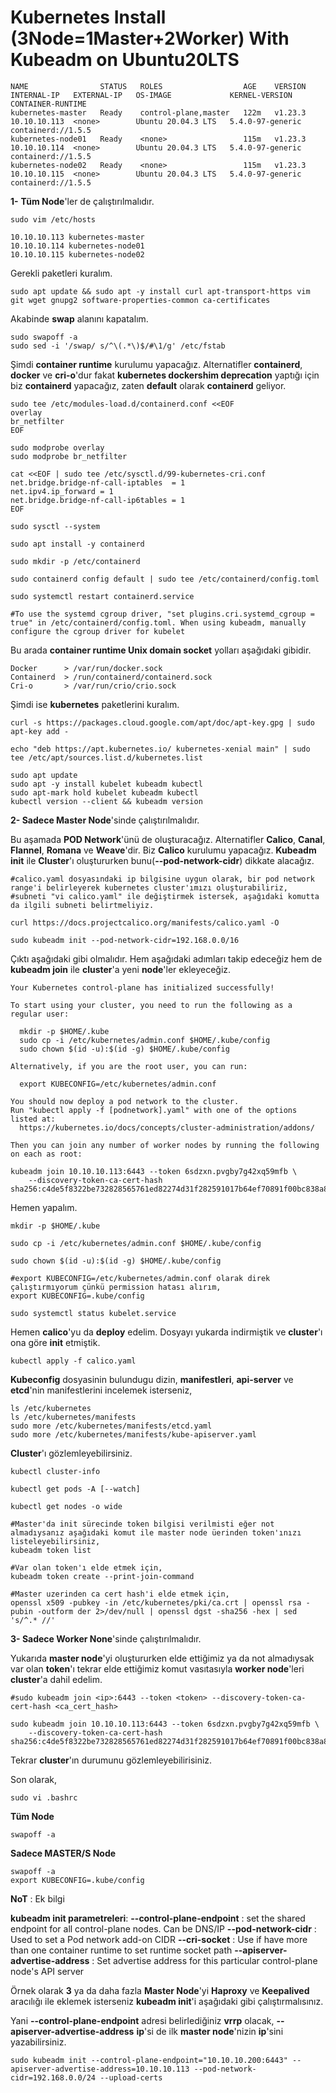 # Kubernetes Install (3Node=1Master+2Worker) With Kubeadm on Ubuntu20LTS


~~~
NAME                STATUS   ROLES                  AGE    VERSION   INTERNAL-IP   EXTERNAL-IP   OS-IMAGE             KERNEL-VERSION     CONTAINER-RUNTIME
kubernetes-master   Ready    control-plane,master   122m   v1.23.3   10.10.10.113  <none>        Ubuntu 20.04.3 LTS   5.4.0-97-generic   containerd://1.5.5
kubernetes-node01   Ready    <none>                 115m   v1.23.3   10.10.10.114  <none>        Ubuntu 20.04.3 LTS   5.4.0-97-generic   containerd://1.5.5
kubernetes-node02   Ready    <none>                 115m   v1.23.3   10.10.10.115  <none>        Ubuntu 20.04.3 LTS   5.4.0-97-generic   containerd://1.5.5
~~~

**1-** **Tüm Node**'ler de çalıştırılmalıdır.
~~~
sudo vim /etc/hosts

10.10.10.113 kubernetes-master
10.10.10.114 kubernetes-node01
10.10.10.115 kubernetes-node02
~~~

Gerekli paketleri kuralım.
~~~
sudo apt update && sudo apt -y install curl apt-transport-https vim git wget gnupg2 software-properties-common ca-certificates
~~~

Akabinde **swap** alanını kapatalım.
~~~
sudo swapoff -a
sudo sed -i '/swap/ s/^\(.*\)$/#\1/g' /etc/fstab
~~~

Şimdi **container runtime** kurulumu yapacağız. Alternatifler **containerd**, **docker** ve **cri-o**'dur fakat **kubernetes dockershim deprecation** yaptığı için biz **containerd** yapacağız, zaten **default** olarak **containerd** geliyor.
~~~
sudo tee /etc/modules-load.d/containerd.conf <<EOF
overlay
br_netfilter
EOF
~~~
~~~
sudo modprobe overlay
sudo modprobe br_netfilter
~~~
~~~
cat <<EOF | sudo tee /etc/sysctl.d/99-kubernetes-cri.conf
net.bridge.bridge-nf-call-iptables  = 1
net.ipv4.ip_forward = 1
net.bridge.bridge-nf-call-ip6tables = 1
EOF
~~~
~~~
sudo sysctl --system

sudo apt install -y containerd

sudo mkdir -p /etc/containerd

sudo containerd config default | sudo tee /etc/containerd/config.toml

sudo systemctl restart containerd.service

#To use the systemd cgroup driver, "set plugins.cri.systemd_cgroup = true" in /etc/containerd/config.toml. When using kubeadm, manually configure the cgroup driver for kubelet
~~~

Bu arada **container runtime Unix domain socket** yolları aşağıdaki gibidir.
~~~
Docker      > /var/run/docker.sock
Containerd  > /run/containerd/containerd.sock
Cri-o       > /var/run/crio/crio.sock
~~~

Şimdi ise **kubernetes** paketlerini kuralım.
~~~
curl -s https://packages.cloud.google.com/apt/doc/apt-key.gpg | sudo apt-key add -

echo "deb https://apt.kubernetes.io/ kubernetes-xenial main" | sudo tee /etc/apt/sources.list.d/kubernetes.list

sudo apt update
sudo apt -y install kubelet kubeadm kubectl
sudo apt-mark hold kubelet kubeadm kubectl
kubectl version --client && kubeadm version
~~~


**2- Sadece Master Node**'sinde çalıştırılmalıdır.

Bu aşamada **POD Network**'ünü de oluşturacağız. Alternatifler **Calico**, **Canal**, **Flannel**, **Romana** ve **Weave**'dir. Biz **Calico** kurulumu yapacağız.
**Kubeadm init** ile **Cluster**'ı oluştururken bunu(**--pod-network-cidr**) dikkate alacağız.

~~~
#calico.yaml dosyasındaki ip bilgisine uygun olarak, bir pod network range'i belirleyerek kubernetes cluster'ımızı oluşturabiliriz,
#subneti "vi calico.yaml" ile değiştirmek istersek, aşağıdaki komutta da ilgili subneti belirtmeliyiz.

curl https://docs.projectcalico.org/manifests/calico.yaml -O

sudo kubeadm init --pod-network-cidr=192.168.0.0/16
~~~

Çıktı aşağıdaki gibi olmalıdır. Hem aşağıdaki adımları takip edeceğiz hem de **kubeadm join** ile **cluster**'a yeni **node**'ler ekleyeceğiz.
~~~
Your Kubernetes control-plane has initialized successfully!

To start using your cluster, you need to run the following as a regular user:

  mkdir -p $HOME/.kube
  sudo cp -i /etc/kubernetes/admin.conf $HOME/.kube/config
  sudo chown $(id -u):$(id -g) $HOME/.kube/config

Alternatively, if you are the root user, you can run:

  export KUBECONFIG=/etc/kubernetes/admin.conf

You should now deploy a pod network to the cluster.
Run "kubectl apply -f [podnetwork].yaml" with one of the options listed at:
  https://kubernetes.io/docs/concepts/cluster-administration/addons/

Then you can join any number of worker nodes by running the following on each as root:

kubeadm join 10.10.10.113:6443 --token 6sdzxn.pvgby7g42xq59mfb \
	--discovery-token-ca-cert-hash sha256:c4de5f8322be732828565761ed82274d31f282591017b64ef70891f00bc838a8
~~~

Hemen yapalım.
~~~
mkdir -p $HOME/.kube

sudo cp -i /etc/kubernetes/admin.conf $HOME/.kube/config

sudo chown $(id -u):$(id -g) $HOME/.kube/config

#export KUBECONFIG=/etc/kubernetes/admin.conf olarak direk çalıştırmıyorum çünkü permission hatası alırım,
export KUBECONFIG=.kube/config
~~~
~~~
sudo systemctl status kubelet.service
~~~

Hemen **calico**'yu da **deploy** edelim. Dosyayı yukarda indirmiştik ve **cluster**'ı ona göre **init** etmiştik.
~~~
kubectl apply -f calico.yaml
~~~

**Kubeconfig** dosyasinin bulundugu dizin, **manifestleri**, **api-server** ve **etcd**'nin manifestlerini incelemek isterseniz,
~~~
ls /etc/kubernetes
ls /etc/kubernetes/manifests
sudo more /etc/kubernetes/manifests/etcd.yaml
sudo more /etc/kubernetes/manifests/kube-apiserver.yaml
~~~

**Cluster**'ı gözlemleyebilirsiniz.
~~~
kubectl cluster-info

kubectl get pods -A [--watch]

kubectl get nodes -o wide

#Master'da init sürecinde token bilgisi verilmisti eğer not almadıysanız aşağıdaki komut ile master node üerinden token'ınızı listeleyebilirsiniz,
kubeadm token list

#Var olan token'ı elde etmek için,
kubeadm token create --print-join-command

#Master uzerinden ca cert hash'i elde etmek için,
openssl x509 -pubkey -in /etc/kubernetes/pki/ca.crt | openssl rsa -pubin -outform der 2>/dev/null | openssl dgst -sha256 -hex | sed 's/^.* //'
~~~


**3- Sadece Worker None**'sinde çalıştırılmalıdır.

Yukarıda **master node**'yi oluştururken elde ettiğimiz ya da not almadıysak var olan **token**'ı tekrar elde ettiğimiz komut vasıtasıyla **worker node**'leri **cluster**'a dahil edelim.
~~~
#sudo kubeadm join <ip>:6443 --token <token> --discovery-token-ca-cert-hash <ca_cert_hash>

sudo kubeadm join 10.10.10.113:6443 --token 6sdzxn.pvgby7g42xq59mfb \
	--discovery-token-ca-cert-hash sha256:c4de5f8322be732828565761ed82274d31f282591017b64ef70891f00bc838a8
~~~

Tekrar **cluster**'ın durumunu gözlemleyebilirisiniz.

Son olarak,
~~~
sudo vi .bashrc
~~~

**Tüm Node**
~~~
swapoff -a
~~~

**Sadece MASTER/S Node**
~~~
swapoff -a
export KUBECONFIG=.kube/config
~~~


**NoT** : Ek bilgi

**kubeadm init parametreleri**:
**--control-plane-endpoint** :  set the shared endpoint for all control-plane nodes. Can be DNS/IP
**--pod-network-cidr** : Used to set a Pod network add-on CIDR
**--cri-socket** : Use if have more than one container runtime to set runtime socket path
**--apiserver-advertise-address** : Set advertise address for this particular control-plane node's API server

Örnek olarak **3** ya da daha fazla **Master Node**'yi **Haproxy** ve **Keepalived** aracılığı ile eklemek isterseniz **kubeadm init**'i aşağıdaki gibi çalıştırmalısınız.

Yani **--control-plane-endpoint** adresi belirlediğiniz **vrrp** olacak, **--apiserver-advertise-address** **ip**'si de ilk **master node**'nizin **ip**'sini yazabilirsiniz.
~~~
sudo kubeadm init --control-plane-endpoint="10.10.10.200:6443" --apiserver-advertise-address=10.10.10.113 --pod-network-cidr=192.168.0.0/24 --upload-certs
~~~
